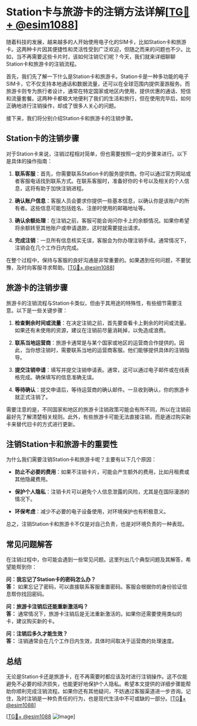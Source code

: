 # Station卡与旅游卡的注销方法详解[[TG💪+ @esim1088](https://t.me/s/esim1088)]

随着科技的发展，越来越多的人开始使用电子化的SIM卡，比如Station卡和旅游卡。这两种卡片因其便捷性和灵活性受到广泛欢迎，但随之而来的问题也不少。比如，当不再需要这些卡片时，该如何注销它们呢？今天，我们就来详细聊聊Station卡和旅游卡的注销流程。

首先，我们先了解一下什么是Station卡和旅游卡。Station卡是一种多功能的电子SIM卡，它不仅支持本地通话和数据流量，还可以在全球范围内提供漫游服务。而旅游卡则专为旅行者设计，通常在特定国家或地区内使用，提供优惠的通话、短信和流量套餐。这两种卡都极大地便利了我们的生活和旅行，但在使用完毕后，如何正确地进行注销操作，却成了很多人关心的问题。

接下来，我们将分别介绍Station卡和旅游卡的注销步骤。

## Station卡的注销步骤

对于Station卡来说，注销过程相对简单，但也需要按照一定的步骤来进行。以下是具体的操作指南：

1. **联系客服**：首先，你需要联系Station卡的服务提供商。你可以通过官方网站或者客服电话找到联系方式。在联系客服时，准备好你的卡号以及相关的个人信息，这将有助于加快注销进程。

2. **确认账户信息**：客服人员会要求你提供一些基本信息，以确认你是该账户的所有者。这些信息可能包括姓名、注册时使用的邮箱地址等。

3. **确认余额处理**：在注销之前，客服可能会询问你卡上的余额情况。如果你希望将余额转至其他账户或申请退款，这时就需要提出请求。

4. **完成注销**：一旦所有信息核实无误，客服会为你办理注销手续。通常情况下，注销会在几个工作日内完成。

在整个过程中，保持与客服的良好沟通是非常重要的。如果遇到任何问题，不要犹豫，及时向客服寻求帮助。[[TG💪+ @esim1088](https://t.me/s/esim1088)]

## 旅游卡的注销步骤

旅游卡的注销流程与Station卡类似，但由于其用途的特殊性，有些细节需要注意。以下是一些关键步骤：

1. **检查剩余时间或流量**：在决定注销之前，首先要查看卡上剩余的时间或流量。如果还有未使用的资源，建议在注销前尽量消耗掉，以免造成浪费。

2. **联系当地运营商**：旅游卡通常是与某个国家或地区的运营商合作提供的。因此，当你想注销时，需要联系当地的运营商客服。他们能够提供具体的注销指导。

3. **提交注销申请**：填写并提交注销申请表。通常，这可以通过电子邮件或在线表格完成。确保填写的信息准确无误。

4. **等待确认**：提交申请后，等待运营商的确认邮件。一旦收到确认，你的旅游卡就正式注销了。

需要注意的是，不同国家和地区的旅游卡注销政策可能会有所不同，所以在注销前最好先了解清楚相关规则。此外，有些旅游卡可能无法直接注销，而是通过购买新卡来替代旧卡的方式进行更新。

## 注销Station卡和旅游卡的重要性

为什么我们需要注销Station卡和旅游卡呢？主要有以下几个原因：

- **防止不必要的费用**：如果不注销卡片，可能会产生额外的费用，比如月租费或其他隐藏费用。
  
- **保护个人隐私**：注销卡片可以避免个人信息泄露的风险，尤其是在国际漫游的情况下。

- **环保考虑**：减少不必要的电子设备使用，对环境保护也有积极意义。

总之，注销Station卡和旅游卡不仅是对自己负责，也是对环境负责的一种表现。

## 常见问题解答

在注销过程中，你可能会遇到一些常见问题。这里列出几个典型问题及其解答，希望能帮到你：

**问：我忘记了Station卡的密码怎么办？**  
**答：** 如果忘记了密码，可以直接联系客服重置密码。客服会根据你的身份验证信息帮你找回密码。

**问：旅游卡注销后还能重新激活吗？**  
**答：** 通常情况下，旅游卡注销后是无法重新激活的。如果你还需要使用类似的卡，建议购买新的卡。

**问：注销后多久才能生效？**  
**答：** 注销通常会在几个工作日内生效，具体时间取决于运营商的处理速度。

## 总结

无论是Station卡还是旅游卡，在不再需要时都应该及时进行注销操作。这不仅能避免不必要的经济损失，也能更好地保护个人隐私。希望本文提供的详细步骤能帮助你顺利完成注销流程。如果你还有其他疑问，不妨通过客服渠道进一步咨询。记住，及时注销是一种负责任的行为，也是现代生活中不可或缺的一部分。[[TG💪+ @esim1088](https://t.me/s/esim1088)]

[[TG💪+ @esim1088](https://t.me/s/esim1088) ![Image](https://i.postimg.cc/4NQfJmqS/Snipaste-2025-05-13-00-14-12.png)]